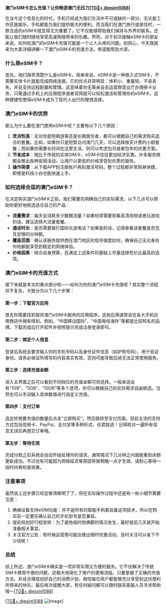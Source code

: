 **澳门eSIM卡怎么充值？让你畅游澳门无压力[[TG💪+ @esim1088](https://t.me/s/esim1088)]**

在当今这个信息化的时代，手机已经成为我们生活中不可或缺的一部分。无论是工作还是娱乐，手机都能为我们提供极大的便利。而当我们在澳门旅行或居住时，一款合适的eSIM卡就显得尤为重要了。它不仅能够帮助我们保持与外界的联系，还能让我们随时随地享受高速网络带来的乐趣。然而，对于初次接触eSIM卡的朋友来说，如何给澳门的eSIM卡充值可能是一个让人头疼的问题。别担心，今天我就来为大家详细讲解一下澳门eSIM卡的充值方法，希望能帮到大家。

### 什么是eSIM卡？

首先，咱们得弄清楚什么是eSIM卡。简单来说，eSIM卡是一种嵌入式SIM卡，不需要实体卡片就能完成网络连接。它的优点非常明显：体积小、重量轻、不易丢失，并且支持远程配置和管理。这意味着你无需亲自去运营商营业厅办理换卡业务，只需通过手机上的应用程序或者官网就可以轻松激活和管理你的eSIM卡。这种便捷性使得eSIM卡成为了现代人出行的理想选择。

### 澳门eSIM卡的优势

那么为什么要在澳门使用eSIM卡呢？主要有以下几个原因：

1. **灵活性高**：无论你是短期游客还是长期居住者，都可以根据自己的需求购买适合的套餐。比如，如果你只是短暂访问澳门几天，可以选择按天计费的小额套餐；而如果你需要长时间在这里生活，则可以考虑包月或者包年的优惠方案。
2. **节省成本**：相比于传统的实体SIM卡，eSIM卡往往更加经济实惠。许多服务商都会推出各种促销活动，让用户以更低的价格享受到优质的服务。
3. **操作简便**：从下载APP到注册账户再到激活号码，整个过程都非常简单快捷，即使是科技小白也能快速上手。

### 如何选择合适的澳门eSIM卡？

在决定购买澳门eSIM卡之前，我们需要先明确自己的实际需求。以下几点可以帮助你更好地挑选适合自己的产品：

- **流量需求**：每天会消耗多少数据流量？如果经常需要观看高清视频或者玩游戏的话，建议选择大流量套餐。
- **通话时长**：是否需要拨打国际长途电话？如果是的话，记得查看该套餐是否包含足够的分钟数。
- **覆盖范围**：确认该服务提供商在澳门地区的信号强度如何，确保自己无论身处何地都能享受到稳定的网络体验。
- **价格因素**：结合自身预算，在满足上述条件的基础上尽量选择性价比最高的选项。

### 澳门eSIM卡的充值方式

接下来就是本文的重点部分啦——如何为你的澳门eSIM卡充值呢？其实整个流程并不复杂，大致分为以下几个步骤：

#### 第一步：下载官方应用
首先你需要找到提供澳门eSIM卡服务的应用程序。这些应用通常会在各大手机应用商店中搜索得到。例如，“中国移动国际”、“中国电信海外”等都是比较知名的品牌。下载完成后打开软件并按照提示完成注册登录即可。

#### 第二步：绑定个人信息
登录后系统会要求输入你的手机号码以及身份证件信息（如护照号码），用于验证身份。请务必保证所填写的内容真实有效，否则可能导致后续无法正常使用服务。

#### 第三步：选择充值金额
进入主界面之后可以看到不同档位的充值金额可供选择。一般来说会有“1GB”、“5GB”、“10GB”等多个选项，你可以根据自己的实际需求自由挑选。当然也可以手动输入具体数值进行自定义充值。

#### 第四步：支付订单
选定好想要充值的数量后点击“立即购买”，然后跳转至支付页面。目前主流的支持方式包括信用卡、PayPal、支付宝等多种形式，任君挑选！记得核对一遍所有信息无误后再提交订单哦。

#### 第五步：等待生效
完成付款之后系统会自动开始处理你的请求。通常情况下几分钟之内就能看到余额更新成功。不过也有可能因为网络延迟等原因导致稍晚一点才生效，请耐心等待一段时间再检查效果。

### 注意事项

虽然说上述步骤已经足够清晰明了了，但在实际操作过程中还是有一些小细节需要注意：

1. 确保设备支持eSIM功能：并不是所有的智能手机都具备这项技术，所以在购买前一定要先确认自己的手机型号是否兼容。
2. 提前规划好行程安排：为了避免临时抱佛脚的情况发生，最好提前几天就开始准备相关事宜。
3. 关注官方公告：有时候运营商可能会推出限时优惠活动，及时关注可以省下不少钱呢！

### 总结

综上所述，澳门eSIM卡确实是一项非常实用又方便的服务。它不仅解决了传统SIM卡携带不便的问题，还极大地简化了用户的使用流程。只要掌握了正确的充值方法，并且合理规划好自己的消费计划，相信每位用户都能够充分享受到这份便利所带来的快乐。最后再次提醒大家，有任何疑问都可以随时联系客服人员寻求帮助哦～[[TG💪+ @esim1088](https://t.me/s/esim1088)]

[[TG💪+ @esim1088](https://t.me/s/esim1088) ![Image](https://i.postimg.cc/4NQfJmqS/Snipaste-2025-05-13-00-14-12.png)]